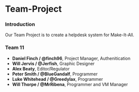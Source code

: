 # Team-Project
### Introduction
Our Team Project is to create a helpdesk system for Make-It-All. 

### Team 11
* **Daniel Finch / @finch96**, Project Manager, Authenitication
* **Will Jervis / @Jerfish**, Graphic Designer
* **Alex Beaty**, Editor/Regulator
* **Peter Smith / @BlueGandalf**, Programmer
* **Luke Whitehead / @Greedylax**, Programmer
* **Will Thorpe / @MrRibena**, Programmer and VM Manager
